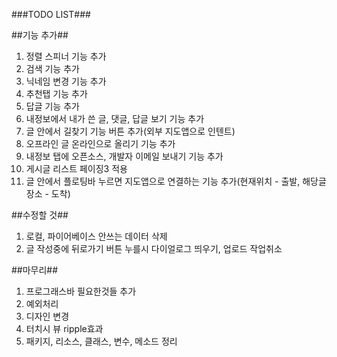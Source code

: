 
###TODO LIST###

##기능 추가##
1. 정렬 스피너 기능 추가
4. 검색 기능 추가
5. 닉네임 변경 기능 추가
8. 추천탭 기능 추가
9. 답글 기능 추가
10. 내정보에서 내가 쓴 글, 댓글, 답글 보기 기능 추가
11. 글 안에서 길찾기 기능 버튼 추가(외부 지도앱으로 인텐트)
12. 오프라인 글 온라인으로 올리기 기능 추가
13. 내정보 탭에 오픈소스, 개발자 이메일 보내기 기능 추가
14. 게시글 리스트 페이징3 적용
15. 글 안에서 플로팅바 누르면 지도앱으로 연결하는 기능 추가(현재위치 - 출발, 해당글 장소 - 도착)

##수정할 것##
1. 로컬, 파이어베이스 안쓰는 데이터 삭제
5. 글 작성중에 뒤로가기 버튼 누를시 다이얼로그 띄우기, 업로드 작업취소

##마무리##
1. 프로그래스바 필요한것들 추가
16. 예외처리
17. 디자인 변경
18. 터치시 뷰 ripple효과
19. 패키지, 리소스, 클래스, 변수, 메소드 정리
